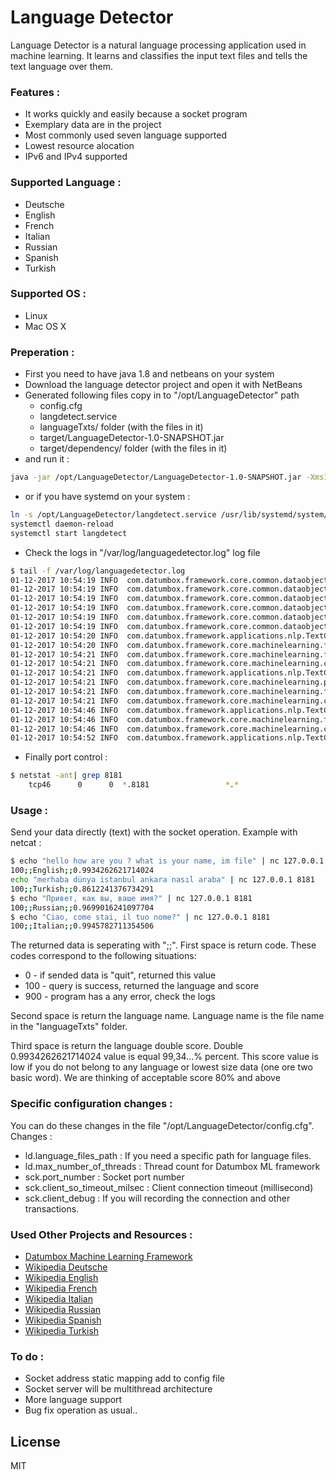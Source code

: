 # Language Detector

Language Detector is a natural language processing application used in machine learning. It learns and classifies the input text files and tells the text language over them.

### Features :
  - It works quickly and easily because a socket program
  - Exemplary data are in the project
  - Most commonly used seven language supported 
  - Lowest resource alocation
  - IPv6 and IPv4 supported

### Supported Language :
  - Deutsche 
  - English
  - French
  - Italian
  - Russian
  - Spanish
  - Turkish

### Supported OS :
  - Linux
  - Mac OS X
  
### Preperation :
  - First you need to have java 1.8 and netbeans on your system
  - Download the language detector project and open it with NetBeans
  - Generated following files copy in to "/opt/LanguageDetector" path
    - config.cfg
    - langdetect.service
    - languageTxts/ folder (with the files in it)
    - target/LanguageDetector-1.0-SNAPSHOT.jar 
    - target/dependency/ folder (with the files in it)
  - and run it :
```sh
java -jar /opt/LanguageDetector/LanguageDetector-1.0-SNAPSHOT.jar -Xms128m -Xmx256m
```
   - or if you have systemd on your system :
```sh
ln -s /opt/LanguageDetector/langdetect.service /usr/lib/systemd/system/
systemctl daemon-reload
systemctl start langdetect
```
  - Check the logs in "/var/log/languagedetector.log" log file
```sh
$ tail -f /var/log/languagedetector.log
01-12-2017 10:54:19 INFO  com.datumbox.framework.core.common.dataobjects.Dataframe$Builder.parseTextFiles - Dataset Parsing English class
01-12-2017 10:54:19 INFO  com.datumbox.framework.core.common.dataobjects.Dataframe$Builder.parseTextFiles - Dataset Parsing Italian class
01-12-2017 10:54:19 INFO  com.datumbox.framework.core.common.dataobjects.Dataframe$Builder.parseTextFiles - Dataset Parsing Russian class
01-12-2017 10:54:19 INFO  com.datumbox.framework.core.common.dataobjects.Dataframe$Builder.parseTextFiles - Dataset Parsing French class
01-12-2017 10:54:19 INFO  com.datumbox.framework.core.common.dataobjects.Dataframe$Builder.parseTextFiles - Dataset Parsing Deutsche class
01-12-2017 10:54:19 INFO  com.datumbox.framework.core.common.dataobjects.Dataframe$Builder.parseTextFiles - Dataset Parsing Turkish class
01-12-2017 10:54:20 INFO  com.datumbox.framework.applications.nlp.TextClassifier.fit - fit()
01-12-2017 10:54:20 INFO  com.datumbox.framework.core.machinelearning.featureselection.ChisquareSelect.fit - fit()
01-12-2017 10:54:21 INFO  com.datumbox.framework.core.machinelearning.featureselection.ChisquareSelect.transform - transform()
01-12-2017 10:54:21 INFO  com.datumbox.framework.core.machinelearning.classification.MultinomialNaiveBayes.fit - fit()
01-12-2017 10:54:21 INFO  com.datumbox.framework.applications.nlp.TextClassifier.save - save()
01-12-2017 10:54:21 INFO  com.datumbox.framework.core.machinelearning.preprocessing.CornerConstraintsEncoder.save - save()
01-12-2017 10:54:21 INFO  com.datumbox.framework.core.machinelearning.featureselection.ChisquareSelect.save - save()
01-12-2017 10:54:21 INFO  com.datumbox.framework.core.machinelearning.classification.MultinomialNaiveBayes.save - save()
01-12-2017 10:54:46 INFO  com.datumbox.framework.applications.nlp.TextClassifier.predict - predict()
01-12-2017 10:54:46 INFO  com.datumbox.framework.core.machinelearning.featureselection.ChisquareSelect.transform - transform()
01-12-2017 10:54:46 INFO  com.datumbox.framework.core.machinelearning.classification.MultinomialNaiveBayes.predict - predict()
01-12-2017 10:54:52 INFO  com.datumbox.framework.applications.nlp.TextClassifier.predict - predict()
```
  - Finally port control : 
```sh
$ netstat -ant| grep 8181
    tcp46      0      0  *.8181                 *.*                    LISTEN 
```

### Usage :
Send your data directly (text) with the socket operation.
Example with netcat :
```sh
$ echo "hello how are you ? what is your name, im file" | nc 127.0.0.1 8181
100;;English;;0.9934262621714024
echo "merhaba dünya istanbul ankara nasıl araba" | nc 127.0.0.1 8181
100;;Turkish;;0.8612241376734291
$ echo "Привет, как вы, ваше имя?" | nc 127.0.0.1 8181
100;;Russian;;0.9699016241097704
$ echo "Ciao, come stai, il tuo nome?" | nc 127.0.0.1 8181
100;;Italian;;0.9945782711354506
```
The returned data is seperating with ";;".
First space is return code. These codes correspond to the following situations:
   -  0 - if sended data is "quit", returned this value
   -  100 - query is success, returned the language and score
   -  900 - program has a any error, check the logs

Second space is return the language name. Language name is the file name in the "languageTxts" folder.

Third space is return the language double score. Double 0.9934262621714024 value is equal 99,34...% percent.
This score value is low if you do not belong to any language or lowest size data (one ore two basic word).
We are thinking of acceptable score 80% and above

### Specific configuration changes :
You can do these changes in the file "/opt/LanguageDetector/config.cfg".
Changes :
   -  ld.language_files_path : If you need a specific path for language files.
   -  ld.max_number_of_threads : Thread count for Datumbox ML framework
   -  sck.port_number : Socket port number
   -  sck.client_so_timeout_milsec : Client connection timeout (millisecond) 
   -  sck.client_debug : If you will recording the connection and other transactions.

### Used Other Projects and Resources : 
   - [Datumbox Machine Learning Framework](https://github.com/datumbox/datumbox-framework)
   - [Wikipedia Deutsche](https://de.wikipedia.org/wiki/Deutsche_Sprache)
   - [Wikipedia English](https://en.wikipedia.org/wiki/English_language)
   - [Wikipedia French](https://fr.wikipedia.org/wiki/Français)
   - [Wikipedia Italian](https://it.wikipedia.org/wiki/Lingua_italiana)
   - [Wikipedia Russian](https://ru.wikipedia.org/wiki/Русский_язык)
   - [Wikipedia Spanish](https://es.wikipedia.org/wiki/Idioma_español)
   - [Wikipedia Turkish](https://tr.wikipedia.org/wiki/Türkçe)

### To do :
   - Socket address static mapping add to config file
   - Socket server will be multithread architecture
   - More language support
   - Bug fix operation as usual..

License
----

MIT
